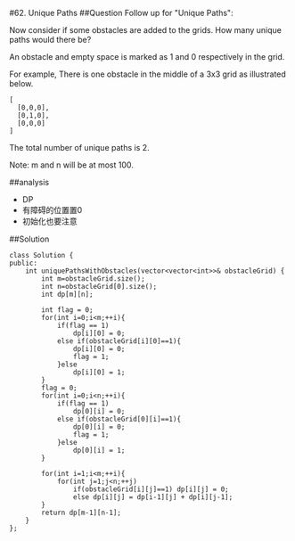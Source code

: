 #62. Unique Paths
##Question
Follow up for "Unique Paths":

Now consider if some obstacles are added to the grids. How many unique paths would there be?

An obstacle and empty space is marked as 1 and 0 respectively in the grid.

For example,
There is one obstacle in the middle of a 3x3 grid as illustrated below.
```
[
  [0,0,0],
  [0,1,0],
  [0,0,0]
]
```
The total number of unique paths is 2.

Note: m and n will be at most 100.

##analysis
* DP
* 有障碍的位置置0
* 初始化也要注意

##Solution
```
class Solution {
public:
    int uniquePathsWithObstacles(vector<vector<int>>& obstacleGrid) {
        int m=obstacleGrid.size();
        int n=obstacleGrid[0].size();
        int dp[m][n];
        
        int flag = 0;
        for(int i=0;i<m;++i){
            if(flag == 1)
                dp[i][0] = 0;
            else if(obstacleGrid[i][0]==1){
                dp[i][0] = 0;
                flag = 1;
            }else
                dp[i][0] = 1;
        }
        flag = 0;
        for(int i=0;i<n;++i){
            if(flag == 1)
                dp[0][i] = 0;
            else if(obstacleGrid[0][i]==1){
                dp[0][i] = 0;
                flag = 1;
            }else
                dp[0][i] = 1;
        }
        
        for(int i=1;i<m;++i){
            for(int j=1;j<n;++j)
                if(obstacleGrid[i][j]==1) dp[i][j] = 0;
                else dp[i][j] = dp[i-1][j] + dp[i][j-1];
        }
        return dp[m-1][n-1];
    }
};
```